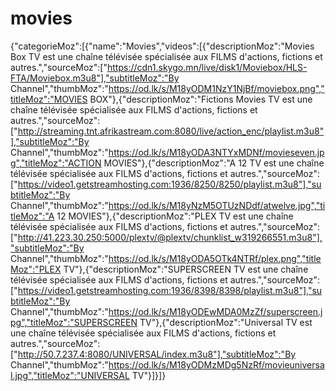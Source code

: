 # movies
{"categorieMoz":[{"name":"Movies","videos":[{"descriptionMoz":"Movies Box TV est une chaîne télévisée spécialisée aux FILMS d'actions, fictions et autres.","sourceMoz":["https://cdn1.skygo.mn/live/disk1/Moviebox/HLS-FTA/Moviebox.m3u8"],"subtitleMoz":"By Channel","thumbMoz":"https://od.lk/s/M18yODM1NzY1NjBf/moviebox.png","titleMoz":"MOVIES BOX"},{"descriptionMoz":"Fictions Movies TV est une chaîne télévisée spécialisée aux FILMS d'actions, fictions et autres.","sourceMoz":["http://streaming.tnt.afrikastream.com:8080/live/action_enc/playlist.m3u8"],"subtitleMoz":"By Channel","thumbMoz":"https://od.lk/s/M18yODA3NTYxMDNf/movieseven.jpg","titleMoz":"ACTION MOVIES"},{"descriptionMoz":"A 12 TV est une chaîne télévisée spécialisée aux FILMS d'actions, fictions et autres.","sourceMoz":["https://video1.getstreamhosting.com:1936/8250/8250/playlist.m3u8"],"subtitleMoz":"By Channel","thumbMoz":"https://od.lk/s/M18yNzM5OTUzNDdf/atwelve.jpg","titleMoz":"A 12 MOVIES"},{"descriptionMoz":"PLEX TV est une chaîne télévisée spécialisée aux FILMS d'actions, fictions et autres.","sourceMoz":["http://41.223.30.250:5000/plextv/@plextv/chunklist_w319266551.m3u8"],"subtitleMoz":"By Channel","thumbMoz":"https://od.lk/s/M18yODA5OTk4NTRf/plex.png","titleMoz":"PLEX TV"},{"descriptionMoz":"SUPERSCREEN TV est une chaîne télévisée spécialisée aux FILMS d'actions, fictions et autres.","sourceMoz":["https://video1.getstreamhosting.com:1936/8398/8398/playlist.m3u8"],"subtitleMoz":"By Channel","thumbMoz":"https://od.lk/s/M18yODEwMDA0MzZf/superscreen.jpg","titleMoz":"SUPERSCREEN TV"},{"descriptionMoz":"Universal TV est une chaîne télévisée spécialisée aux FILMS d'actions, fictions et autres.","sourceMoz":["http://50.7.237.4:8080/UNIVERSAL/index.m3u8"],"subtitleMoz":"By Channel","thumbMoz":"https://od.lk/s/M18yODMzMDg5NzRf/movieuniversal.jpg","titleMoz":"UNIVERSAL TV"}]}]}

